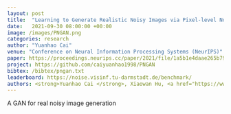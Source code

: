 ```yaml
---
layout: post
title:  "Learning to Generate Realistic Noisy Images via Pixel-level Noise-aware Adversarial Training"
date:   2021-09-30 08:00:00 +00:00
image: /images/PNGAN.png
categories: research
author: "Yuanhao Cai"
venue: "Conference on Neural Information Processing Systems (NeurIPS)"
paper: https://proceedings.neurips.cc/paper/2021/file/1a5b1e4daae265b790965a275b53ae50-Paper.pdf
project: https://github.com/caiyuanhao1998/PNGAN
bibtex: /bibtex/pngan.txt
leaderboard: https://noise.visinf.tu-darmstadt.de/benchmark/
authors: <strong>Yuanhao Cai </strong>, Xiaowan Hu, <a href="https://www.sigs.tsinghua.edu.cn/whq/">Haoqian Wang</a>, <a href="https://yulunzhang.com/">Yulun Zhang</a>, <a href="https://vcg.seas.harvard.edu/people/hanspeter-pfister">Hanspeter Pfister</a>, <a href="https://donglaiw.github.io/">Donglai Wei</a>
---
```

A GAN for real noisy image generation
